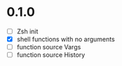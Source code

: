 0.1.0
=====

- [ ] Zsh init
- [x] shell functions with no arguments
- [ ] function source Vargs
- [ ] function source History